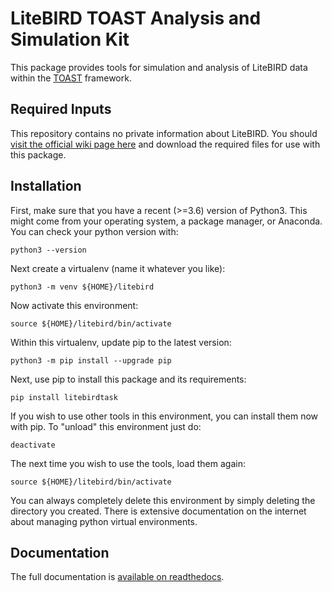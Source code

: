 # LiteBIRD TOAST Analysis and Simulation Kit

This package provides tools for simulation and analysis of LiteBIRD data within the
[TOAST](https://github.com/hpc4cmb/toast) framework.

## Required Inputs

This repository contains no private information about LiteBIRD.  You should [visit the
official wiki page here](https://wiki.kek.jp/display/cmb) and download the required
files for use with this package.

## Installation

First, make sure that you have a recent (>=3.6) version of Python3.  This might come
from your operating system, a package manager, or Anaconda.  You can check your python version with:

    python3 --version

Next create a virtualenv (name it whatever you like):

    python3 -m venv ${HOME}/litebird

Now activate this environment:

    source ${HOME}/litebird/bin/activate

Within this virtualenv, update pip to the latest version:

    python3 -m pip install --upgrade pip

Next, use pip to install this package and its requirements:

    pip install litebirdtask

If you wish to use other tools in this environment, you can install them now with pip.
To "unload" this environment just do:

    deactivate

The next time you wish to use the tools, load them again:

    source ${HOME}/litebird/bin/activate

You can always completely delete this environment by simply deleting the directory you
created.  There is extensive documentation on the internet about managing python virtual
environments.

## Documentation

The full documentation is [available on readthedocs]().
